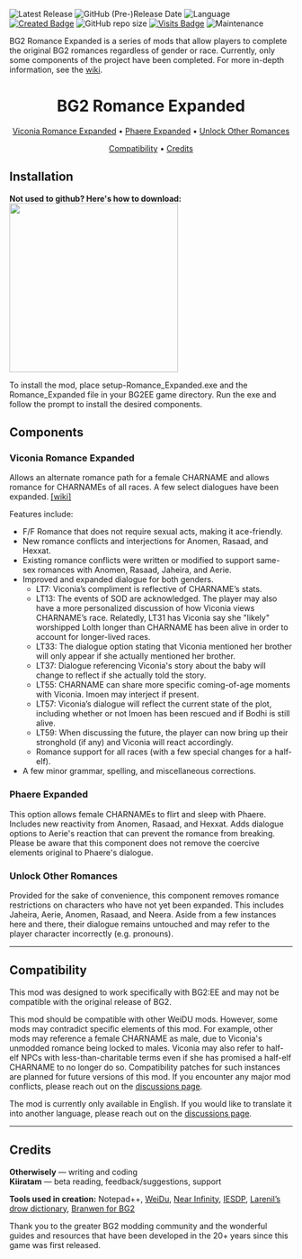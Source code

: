 ![Latest Release](https://img.shields.io/github/v/release/Otherwisely/BG2-Romance-Expanded?include_prereleases&color=darkred)
![GitHub (Pre-)Release Date](https://img.shields.io/github/release-date-pre/Otherwisely/BG2-Romance-Expanded?color=gold)
![Language](https://img.shields.io/static/v1?label=language&message=English&color=limegreen)
[![Created Badge](https://badges.pufler.dev/created/Otherwisely/BG2-Romance-Expanded?style=plastic)](https://badges.pufler.dev)
![GitHub repo size](https://img.shields.io/github/repo-size/Otherwisely/BG2-Romance-Expanded?style=plastic)
[![Visits Badge](https://badges.pufler.dev/visits/Otherwisely/BG2-Romance-Expanded?color=cyan&style=plastic)](https://badges.pufler.dev) 
![Maintenance](https://img.shields.io/static/v1?label=maintained%3F&message=yes&color=greenlight&style=plastic)

BG2 Romance Expanded is a series of mods that allow players to complete the original BG2 romances regardless of gender or race. Currently, only some components of the project have been completed. For more in-depth information, see the [wiki](https://github.com/Otherwisely/BG2-Romance-Expanded/wiki).

<h1 align="center">BG2 Romance Expanded</h1>
<p align="center"> <a href=https://github.com/Otherwisely/BG2-Romance-Expanded#viconia-romance-expanded>Viconia Romance Expanded</a> • <a href=https://github.com/Otherwisely/BG2-Romance-Expanded#phaere-expanded>Phaere Expanded</a> • <a href=https://github.com/Otherwisely/BG2-Romance-Expanded#unlock-other-romances>Unlock Other Romances</a></p>
 
<p align="center"><a href=https://github.com/Otherwisely/BG2-Romance-Expanded#compatibility>Compatibility</a> • <a href=https://github.com/Otherwisely/BG2-Romance-Expanded#credits>Credits</a></p>

## Installation
<b>Not used to github? Here's how to download:</b><br>
<img src="https://github.com/Otherwisely/BG2-Romance-Expanded/assets/141562407/8cb9dc57-61ff-4283-8a76-d4a1efc30601" height="300">

To install the mod, place setup-Romance_Expanded.exe and the Romance_Expanded file in your BG2EE game directory. Run the exe and follow the prompt to install the desired components.

## Components
### Viconia Romance Expanded
Allows an alternate romance path for a female CHARNAME and allows romance for CHARNAMEs of all races. A few select dialogues have been expanded. [[wiki]](https://github.com/Otherwisely/BG2-Romance-Expanded/wiki/Viconia)

Features include:
* F/F Romance that does not require sexual acts, making it ace-friendly.
* New romance conflicts and interjections for Anomen, Rasaad, and Hexxat.
* Existing romance conflicts were written or modified to support same-sex romances with Anomen, Rasaad, Jaheira, and Aerie.
* Improved and expanded dialogue for both genders.
  * LT7: Viconia’s compliment is reflective of CHARNAME’s stats.
  * LT13: The events of SOD are acknowledged. The player may also have a more personalized discussion of how Viconia views CHARNAME’s race. Relatedly, LT31 has Viconia say she "likely" worshipped Lolth longer than CHARNAME has been alive in order to account for longer-lived races.
  * LT33: The dialogue option stating that Viconia mentioned her brother will only appear if she actually mentioned her brother.
  * LT37: Dialogue referencing Viconia's story about the baby will change to reflect if she actually told the story.
  * LT55: CHARNAME can share more specific coming-of-age moments with Viconia. Imoen may interject if present.
  * LT57: Viconia’s dialogue will reflect the current state of the plot, including whether or not Imoen has been rescued and if Bodhi is still alive.
  * LT59: When discussing the future, the player can now bring up their stronghold (if any) and Viconia will react accordingly.
  * Romance support for all races (with a few special changes for a half-elf).
* A few minor grammar, spelling, and miscellaneous corrections.

### Phaere Expanded
This option allows female CHARNAMEs to flirt and sleep with Phaere. Includes new reactivity from Anomen, Rasaad, and Hexxat. Adds dialogue options to Aerie's reaction that can prevent the romance from breaking. Please be aware that this component does not remove the coercive elements original to Phaere's dialogue.

### Unlock Other Romances
Provided for the sake of convenience, this component removes romance restrictions on characters who have not yet been expanded. This includes Jaheira, Aerie, Anomen, Rasaad, and Neera. Aside from a few instances here and there, their dialogue remains untouched and may refer to the player character incorrectly (e.g. pronouns).

***

## Compatibility
This mod was designed to work specifically with BG2:EE and may not be compatible with the original release of BG2.

This mod should be compatible with other WeiDU mods. However, some mods may contradict specific elements of this mod. For example, other mods may reference a female CHARNAME as male, due to Viconia's unmodded romance being locked to males. Viconia may also refer to half-elf NPCs with less-than-charitable terms even if she has promised a half-elf CHARNAME to no longer do so. Compatibility patches for such instances are planned for future versions of this mod. If you encounter any major mod conflicts, please reach out on the [discussions page](https://github.com/Otherwisely/BG2-Romance-Expanded/discussions).

The mod is currently only available in English. If you would like to translate it into another language, please reach out on the [discussions page](https://github.com/Otherwisely/BG2-Romance-Expanded/discussions).

***

## Credits
<b>Otherwisely</b> — writing and coding<br>
<b>Kiiratam</b> — beta reading, feedback/suggestions, support

<b>Tools used in creation:</b> Notepad++, [WeiDu](https://weidu.org/main.html#weidu), [Near Infinity](https://github.com/NearInfinityBrowser/NearInfinity/wiki), [IESDP](https://gibberlings3.github.io/iesdp/index.htm), [Larenil’s drow dictionary](https://tuelean.redbrick.dcu.ie/Junk/Drow-Dictionary.pdf), [Branwen for BG2](https://github.com/Pocket-Plane-Group/Branwen_for_BGII)

Thank you to the greater BG2 modding community and the wonderful guides and resources that have been developed in the 20+ years since this game was first released.
